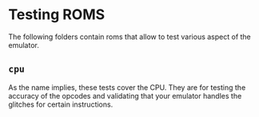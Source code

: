 # Testing ROMS

The following folders contain roms that allow to test various aspect of the
emulator.

## `cpu`

As the name implies, these tests cover the CPU. They are for testing the accuracy
of the opcodes and validating that your emulator handles the glitches for certain
instructions.
